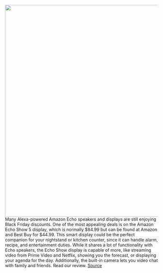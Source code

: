 <img src='https://cdn.vox-cdn.com/thumbor/GlPJwu8FzWyZJ8wkPl7OqNhRLcI=/0x0:2050x1367/1200x800/filters:focal(861x520:1189x848)/cdn.vox-cdn.com/uploads/chorus_image/image/70323036/dseifert_201025_4263_0009.0.0.jpg' width='700px' /><br/>
Many Alexa-powered Amazon Echo speakers and displays are still enjoying Black Friday discounts. One of the most appealing deals is on the Amazon Echo Show 5 display, which is normally $84.99 but can be found at Amazon and Best Buy for $44.99. This smart display could be the perfect companion for your nightstand or kitchen counter, since it can handle alarm, recipe, and entertainment duties. While it shares a lot of functionality with Echo speakers, the Echo Show display is capable of more, like streaming video from Prime Video and Netflix, showing you the forecast, or displaying your agenda for the day. Additionally, the built-in camera lets you video chat with family and friends. Read our review.
<a href='https://www.theverge.com/good-deals/2021/12/28/22855507/amazon-echo-sony-earbuds-corsair-gaming-keyboard-samsung-tablet-deal-sale'> Source <a/>